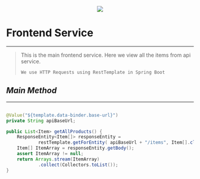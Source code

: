 <p align="center">
  <img 
    src="https://user-images.githubusercontent.com/91671880/169507466-bae6de4d-161e-4763-9118-c7d00fd948d3.png"
  >
</p>

# Frontend Service
___
> This is the main frontend service.
> Here we view all the items from api service.
> ```
> We use HTTP Requests using RestTemplate in Spring Boot
> ```

## *Main Method*
___
```java

@Value("${template.data-binder.base-url}")
private String apiBaseUrl;

public List<Item> getAllProducts() {
    ResponseEntity<Item[]> responseEntity =
            restTemplate.getForEntity( apiBaseUrl + "/items", Item[].class);
    Item[] ItemArray = responseEntity.getBody();
    assert ItemArray != null;
    return Arrays.stream(ItemArray)
            .collect(Collectors.toList());
}

```
